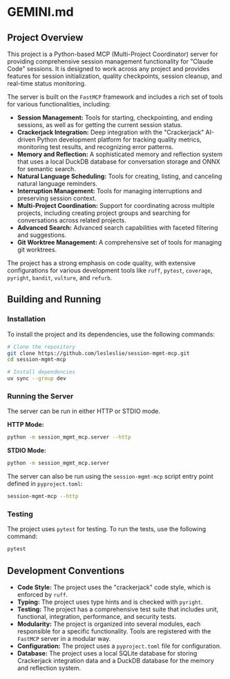 # GEMINI.md

## Project Overview

This project is a Python-based MCP (Multi-Project Coordinator) server for providing comprehensive session management functionality for "Claude Code" sessions. It is designed to work across any project and provides features for session initialization, quality checkpoints, session cleanup, and real-time status monitoring.

The server is built on the `FastMCP` framework and includes a rich set of tools for various functionalities, including:

- **Session Management:** Tools for starting, checkpointing, and ending sessions, as well as for getting the current session status.
- **Crackerjack Integration:** Deep integration with the "Crackerjack" AI-driven Python development platform for tracking quality metrics, monitoring test results, and recognizing error patterns.
- **Memory and Reflection:** A sophisticated memory and reflection system that uses a local DuckDB database for conversation storage and ONNX for semantic search.
- **Natural Language Scheduling:** Tools for creating, listing, and canceling natural language reminders.
- **Interruption Management:** Tools for managing interruptions and preserving session context.
- **Multi-Project Coordination:** Support for coordinating across multiple projects, including creating project groups and searching for conversations across related projects.
- **Advanced Search:** Advanced search capabilities with faceted filtering and suggestions.
- **Git Worktree Management:** A comprehensive set of tools for managing git worktrees.

The project has a strong emphasis on code quality, with extensive configurations for various development tools like `ruff`, `pytest`, `coverage`, `pyright`, `bandit`, `vulture`, and `refurb`.

## Building and Running

### Installation

To install the project and its dependencies, use the following commands:

```bash
# Clone the repository
git clone https://github.com/lesleslie/session-mgmt-mcp.git
cd session-mgmt-mcp

# Install dependencies
uv sync --group dev
```

### Running the Server

The server can be run in either HTTP or STDIO mode.

**HTTP Mode:**

```bash
python -m session_mgmt_mcp.server --http
```

**STDIO Mode:**

```bash
python -m session_mgmt_mcp.server
```

The server can also be run using the `session-mgmt-mcp` script entry point defined in `pyproject.toml`:

```bash
session-mgmt-mcp --http
```

### Testing

The project uses `pytest` for testing. To run the tests, use the following command:

```bash
pytest
```

## Development Conventions

- **Code Style:** The project uses the "crackerjack" code style, which is enforced by `ruff`.
- **Typing:** The project uses type hints and is checked with `pyright`.
- **Testing:** The project has a comprehensive test suite that includes unit, functional, integration, performance, and security tests.
- **Modularity:** The project is organized into several modules, each responsible for a specific functionality. Tools are registered with the `FastMCP` server in a modular way.
- **Configuration:** The project uses a `pyproject.toml` file for configuration.
- **Database:** The project uses a local SQLite database for storing Crackerjack integration data and a DuckDB database for the memory and reflection system.
